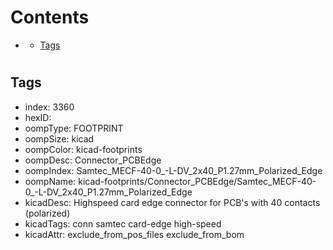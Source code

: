 



Contents
========

* [](#)
	* [Tags](#tags)

# 

## Tags

- index: 3360
- hexID: 
- oompType: FOOTPRINT
- oompSize: kicad
- oompColor: kicad-footprints
- oompDesc: Connector_PCBEdge
- oompIndex: Samtec_MECF-40-0_-L-DV_2x40_P1.27mm_Polarized_Edge
- oompName: kicad-footprints/Connector_PCBEdge/Samtec_MECF-40-0_-L-DV_2x40_P1.27mm_Polarized_Edge
- kicadDesc: Highspeed card edge connector for PCB's with 40 contacts (polarized)
- kicadTags: conn samtec card-edge high-speed
- kicadAttr: exclude_from_pos_files exclude_from_bom
